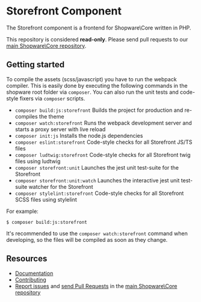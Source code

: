 Storefront Component
====================

The Storefront component is a frontend for Shopware\Core written in PHP. 

This repository is considered **read-only**. Please send pull requests
to our [main Shopware\Core repository](https://github.com/shopware/shopware).


Getting started
---------

To compile the assets (scss/javascript) you have to run the webpack compiler.
This is easily done by executing the following commands in the shopware root folder via `composer`.
You can also run the unit tests and code-style fixers via `composer` scripts.

- `composer build:js:storefront`      Builds the project for production and re-compiles the theme
- `composer watch:storefront`         Runs the webpack development server and starts a proxy server with live reload
- `composer init:js`                  Installs the node.js dependencies
- `composer eslint:storefront`        Code-style checks for all Storefront JS/TS files
- `composer ludtwig:storefront`       Code-style checks for all Storefront twig files using ludtwig
- `composer storefront:unit`          Launches the jest unit test-suite for the Storefront
- `composer storefront:unit:watch`    Launches the interactive jest unit test-suite watcher for the Storefront
- `composer stylelint:storefront`     Code-style checks for all Storefront SCSS files using stylelint

For example:
```
$ composer build:js:storefront
```

It's recommended to use the `composer watch:storefront` command when developing, so the files will be compiled as soon as they change.

Resources
---------

  * [Documentation](https://developer.haokeyingxiao.com)
  * [Contributing](https://developer.haokeyingxiao.com/docs/resources/guidelines/code/contribution.html)
  * [Report issues](https://github.com/shopware/shopware/issues) and
    [send Pull Requests](https://github.com/shopware/shopware/pulls)
    in the [main Shopware\Core repository](https://github.com/shopware/shopware)
